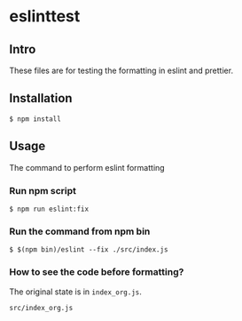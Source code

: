 # eslinttest

## Intro

These files are for testing the formatting in eslint and prettier.

## Installation

```
$ npm install
```

## Usage

The command to perform eslint formatting

### Run npm script

```
$ npm run eslint:fix
```

### Run the command from npm bin

```
$ $(npm bin)/eslint --fix ./src/index.js
```

### How to see the code before formatting?

The original state is in `index_org.js`.

```
src/index_org.js
```

